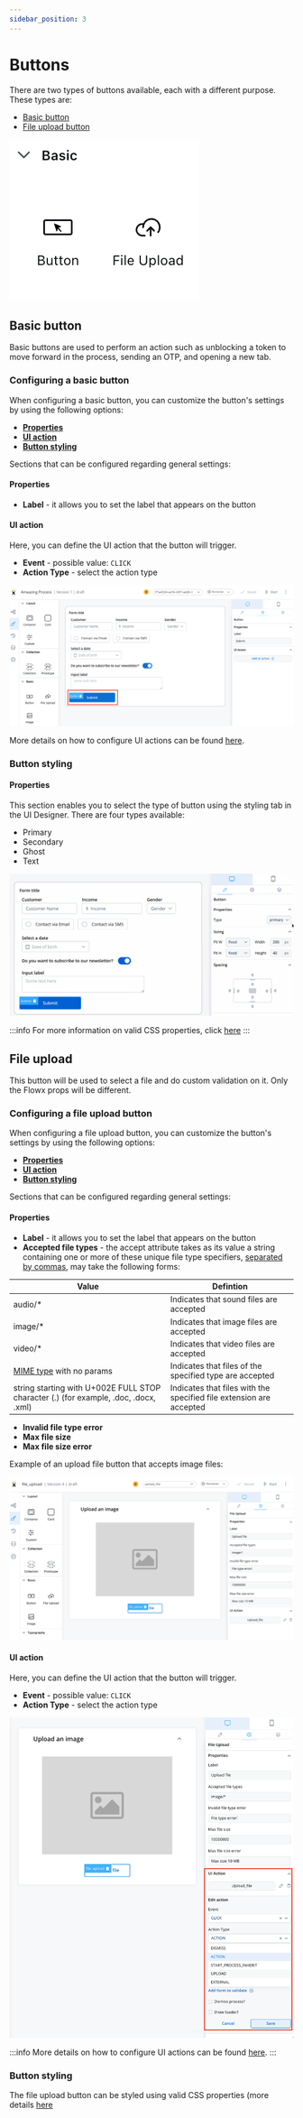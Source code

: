 ```yaml
---
sidebar_position: 3
---
```


# Buttons

There are two types of buttons available, each with a different purpose. These types are:

* [Basic button](#basic-button)
* [File upload button](#file-upload)

![](../img/basic_buttons.png#center)

## Basic button

Basic buttons are used to perform an action such as unblocking a token to move forward in the process, sending an OTP, and opening a new tab.

### Configuring a basic button

When configuring a basic button, you can customize the button's settings by using the following options:

- [**Properties**](#properties)
- [**UI action**](#ui-action)
- [**Button styling**](#button-styling)

Sections that can be configured regarding general settings:

#### Properties
   
* **Label** - it allows you to set the label that appears on the button

#### UI action 

Here, you can define the UI action that the button will trigger.

* **Event** - possible value: `CLICK`
* **Action Type** - select the action type

![](../img/button1.png)


More details on how to configure UI actions can be found [here](../ui-actions.md).

### Button styling

#### Properties

This section enables you to select the type of button using the styling tab in the UI Designer. There are four types available:

* Primary
* Secondary
* Ghost
* Text

![](../img/button_type.gif)


:::info
For more information on valid CSS properties, click [here](../ui-designer.md#styling)
:::

## File upload 

This button will be used to select a file and do custom validation on it. Only the Flowx props will be different. 


### Configuring a file upload button

When configuring a file upload button, you can customize the button's settings by using the following options:

- [**Properties**](#properties)
- [**UI action**](#ui-actions)
- [**Button styling**](#button-styling)


Sections that can be configured regarding general settings:

#### Properties
   
* **Label** - it allows you to set the label that appears on the button
* **Accepted file types** - the accept attribute takes as its value a string containing one or more of these unique file type specifiers, [separated by commas](https://html.spec.whatwg.org/multipage/common-microsyntaxes.html#set-of-comma-separated-tokens), may take the following forms:

| Value                                                                                                                     | Defintion                                                           |
| ------------------------------------------------------------------------------------------------------------------------- | ------------------------------------------------------------------- |
| audio/*                                                                                                                   | Indicates that sound files are accepted                             |
| image/*                                                                                                                   | Indicates that image files are accepted                             |
| video/*                                                                                                                   | Indicates that video files are accepted                             |
| [MIME type](https://html.spec.whatwg.org/multipage/infrastructure.html#valid-mime-type-with-no-parameters) with no params | Indicates that files of the specified type are accepted             |
| string starting with U+002E FULL STOP character (.)  (for example, .doc, .docx, .xml)                                    | Indicates that files with the specified file extension are accepted |

* **Invalid file type error**
* **Max file size**
* **Max file size error**

Example of an upload file button that accepts image files:

![](../img/file_upload_img.png)

#### UI action 

Here, you can define the UI action that the button will trigger.

* **Event** - possible value: `CLICK`
* **Action Type** - select the action type

![](../img/file_upload_action.png)

:::info
More details on how to configure UI actions can be found [here](../ui-actions.md).
:::

### Button styling

The file upload button can be styled using valid CSS properties (more details [here](../ui-designer.md#styling)

